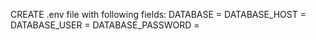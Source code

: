 CREATE .env file with following fields:
DATABASE =
DATABASE_HOST =
DATABASE_USER =
DATABASE_PASSWORD =
